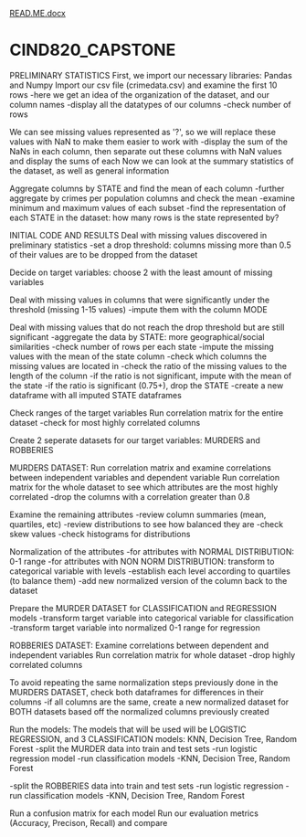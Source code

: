 [READ.ME.docx](https://github.com/ajaloons/CIND820_CAPSTONE/files/11007583/READ.ME.docx)
# CIND820_CAPSTONE

PRELIMINARY STATISTICS
First, we import our necessary libraries: Pandas and Numpy
Import our csv file (crimedata.csv) and examine the first 10 rows
  -here we get an idea of the organization of the dataset, and our column names
  -display all the datatypes of our columns
  -check number of rows
  
  We can see missing values represented as '?', so we will replace these values with NaN to make them easier to work with
    -display the sum of the NaNs in each column, then separate out these columns with NaN values and display the sums of each
  Now we can look at the summary statistics of the dataset, as well as general information
  
  Aggregate columns by STATE and find the mean of each column
    -further aggregate by crimes per population columns and check the mean
    -examine minimum and maximum values of each subset
    -find the representation of each STATE in the dataset: how many rows is the state represented by?
    
    
 INITIAL CODE AND RESULTS
 Deal with missing values discovered in preliminary statistics
  -set a drop threshold: columns missing more than 0.5 of their values are to be dropped from the dataset
 
 Decide on target variables: choose 2 with the least amount of missing variables
 
 Deal with missing values in columns that were significantly under the threshold (missing 1-15 values)
  -impute them with the column MODE
  
 Deal with missing values that do not reach the drop threshold but are still significant
    -aggregate the data by STATE: more geographical/social similarities
    -check number of rows per each state
    -impute the missing values with the mean of the state column
      -check which columns the missing values are located in
      -check the ratio of the missing values to the length of the column
        -if the ratio is not significant, impute with the mean of the state
        -if the ratio is significant (0.75+), drop the STATE
      -create a new dataframe with all imputed STATE dataframes
      
  Check ranges of the target variables
  Run correlation matrix for the entire dataset
    -check for most highly correlated columns
  
  Create 2 seperate datasets for our target variables: MURDERS and ROBBERIES
  
  MURDERS DATASET:
  Run correlation matrix and examine correlations between independent variables and dependent variable
  Run correlation matrix for the whole dataset to see which attributes are the most highly correlated
    -drop the columns with a correlation greater than 0.8
    
  Examine the remaining attributes
    -review column summaries (mean, quartiles, etc)
    -review distributions to see how balanced they are
      -check skew values
      -check histograms for distributions
    
  Normalization of the attributes
    -for attributes with NORMAL DISTRIBUTION: 0-1 range
    -for attributes with NON NORM DISTRIBUTION: transform to categorical variable with levels
      -establish each level according to quartiles (to balance them)
    -add new normalized version of the column back to the dataset
    
  Prepare the MURDER DATASET for CLASSIFICATION and REGRESSION models
    -transform target variable into categorical variable for classification
    -transform target variable into normalized 0-1 range for regression
    
 ROBBERIES DATASET:
 Examine correlations between dependent and independent variables
 Run correlation matrix for whole dataset
  -drop highly correlated columns
 
 To avoid repeating the same normalization steps previously done in the MURDERS DATASET, check both dataframes for differences in their columns
  -if all columns are the same, create a new normalized dataset for BOTH datasets based off the normalized columns previously created 
  
 Run the models: The models that will be used will be LOGISTIC REGRESSION, and 3 CLASSIFICATION models: KNN, Decision Tree, Random Forest
  -split the MURDER data into train and test sets
  -run logistic regression model
  -run classification models
    -KNN, Decision Tree, Random Forest
    
  -split the ROBBERIES data into train and test sets
  -run logistic regression
  -run classification models
    -KNN, Decision Tree, Random Forest
  
  Run a confusion matrix for each model
  Run our evaluation metrics (Accuracy, Precison, Recall) and compare
